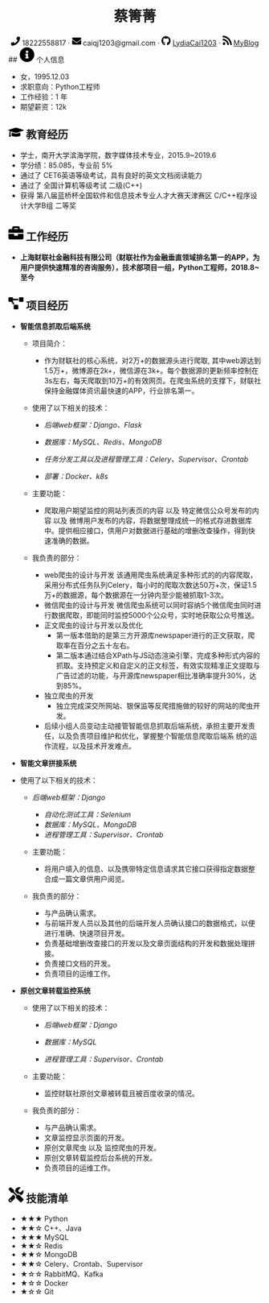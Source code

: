  <center>
     <h1>蔡箐菁</h1>
     <!-- <img src="assets/photo.jpg" width="120px"> -->
     <div>
         <span>
             <img src="assets/phone-solid.svg" width="18px">
             18222558817
         </span>
         ·
         <span>
             <img src="assets/envelope-solid.svg" width="18px">
             caiqj1203@gmail.com
         </span>
         ·
         <span>
             <img src="assets/github-brands.svg" width="18px">
             <a href="https://github.com/LydiaCai1203">LydiaCai1203</a>
         </span>
         ·
         <span>
             <img src="assets/rss-solid.svg" width="18px">
             <a href="https://lydiacai1203.github.io/blog.html">MyBlog</a>
         </span>
     </div>
 </center>
 ## <img src="assets/info-circle-solid.svg" width="30px"> 个人信息 

 - 女，1995.12.03
 - 求职意向：Python工程师
 - 工作经验：1 年
 - 期望薪资：12k

## <img src="assets/graduation-cap-solid.svg" width="30px"> 教育经历

- 学士，南开大学滨海学院，数字媒体技术专业，2015.9~2019.6
- 学分绩：85.085，专业前 5%
- 通过了 CET6英语等级考试，具有良好的英文文档阅读能力
- 通过了 全国计算机等级考试 二级(C++)
- 获得 第八届蓝桥杯全国软件和信息技术专业人才大赛天津赛区 C/C++程序设计大学B组 二等奖


## <img src="assets/briefcase-solid.svg" width="30px"> 工作经历

- **上海财联社金融科技有限公司（财联社作为金融垂直领域排名第一的APP，为用户提供快速精准的咨询服务），技术部项目一组，Python工程师，2018.8~至今**

## <img src="assets/project-diagram-solid.svg" width="30px"> 项目经历

- **智能信息抓取后端系统**
  - 项目简介：
    - 作为财联社的核心系统，对2万+的数据源头进行爬取, 其中web源达到1.5万+，微博源在2k+，微信源在3k+。每个数据源的更新频率控制在3s左右，每天爬取到10万+的有效网页。在爬虫系统的支撑下，财联社保持金融媒体资讯最快速的APP，行业排名第一。
  - 使用了以下相关的技术：

    - *后端web框架：Django、Flask*

    - *数据库：MySQL、Redis、MongoDB*

    - *任务分发工具以及进程管理工具：Celery、Supervisor、Crontab*
    
    - *部署：Docker、k8s*
  - 主要功能：
    - 爬取用户期望监控的网站列表页的内容 以及 特定微信公众号发布的内容 以及 微博用户发布的内容，将数据整理成统一的格式存进数据库中。提供相应接口，供用户对数据进行基础的增删改查操作，得到快速准确的数据。
  
  - 我负责的部分：
    - web爬虫的设计与开发
      该通用爬虫系统满足多种形式的的内容爬取，采用分布式任务队列Celery，每小时的爬取次数达50万+次，保证1.5万+的数据源，每个数据源在一分钟内至少能被抓取1-3次。
    - 微信爬虫的设计与开发
      微信爬虫系统可以同时容纳5个微信爬虫同时进行数据爬取，即能同时监控5000个公众号，实时地获取公众号推送。
    - 正文爬虫的设计与开发以及优化
      - 第一版本借助的是第三方开源库newspaper进行的正文获取，爬取率在百分之五十左右。
      - 第二版本通过结合XPath与JS动态渲染引擎，完成多种形式内容的抓取。支持预定义和自定义的正文标签，有效实现精准正文提取与广告过滤的功能，与开源库newspaper相比准确率提升30%，达到85%。
    - 独立爬虫的开发
      - 独立完成深交所网站、银保监等反爬措施做的较好的网站的爬虫开发。
    - 后续小组人员变动主动接管智能信息抓取后端系统，承担主要开发责任，以及负责项目维护和优化，掌握整个智能信息爬取后端系   统的运作流程，以及技术开发难点。
  
- **智能文章拼接系统**
- 使用了以下相关的技术：
  
  - *后端web框架：Django*
    - *自动化测试工具：Selenium*
    - *数据库：MySQL、MongoDB*
    - *进程管理工具：Supervisor、Crontab*
    
  - 主要功能：
    - 将用户填入的信息、以及携带特定信息请求其它接口获得指定数据整合成一篇文章供用户阅览。
  
  - 我负责的部分：
    - 与产品确认需求。
    - 与前端开发人员以及其他的后端开发人员确认接口的数据格式，以便进行准确、快速项目开发。
    - 负责基础增删改查接口的开发以及文章页面结构的开发和数据处理拼接。
    - 负责接口文档的开发。
    - 负责项目的运维工作。
  
- **原创文章转载监控系统**

    - 使用了以下相关的技术：

      - *后端web框架：Django*

      - *数据库：MySQL*

      - *进程管理工具：Supervisor、Crontab*
    
  - 主要功能：
    - 监控财联社原创文章被转载且被百度收录的情况。
  
  - 我负责的部分：
    - 与产品确认需求。
    - 文章监控显示页面的开发。
    - 原创文章爬虫 以及 监控爬虫的开发。
    - 原创文章转载监控后台系统的开发。
    - 负责项目的运维工作。


## <img src="assets/tools-solid.svg" width="30px"> 技能清单

- ★★★ Python
- ★★☆ C++、Java
- ★★★ MySQL
- ★★☆ Redis
- ★★☆ MongoDB
- ★★☆ Celery、Crontab、Supervisor
- ★☆☆ RabbitMQ、Kafka
- ★☆☆ Docker
- ★☆☆ Git
